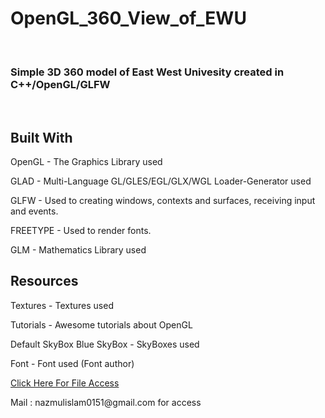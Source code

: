 # OpenGL_360_View_of_EWU
<br>
<h3> Simple 3D 360 model of East West Univesity created in C++/OpenGL/GLFW </h3>
<br>
<h2> Built With </h2>
<p>OpenGL - The Graphics Library used</p>
<p>GLAD - Multi-Language GL/GLES/EGL/GLX/WGL Loader-Generator used</p>
<p>GLFW - Used to creating windows, contexts and surfaces, receiving input and events.</p>
<p>FREETYPE - Used to render fonts.</p>
<p>GLM - Mathematics Library used</p>
<h2> Resources </h2>
<p>Textures - Textures used</p>
<p>Tutorials - Awesome tutorials about OpenGL</p>
<p>Default SkyBox Blue SkyBox - SkyBoxes used</p>
<p>Font - Font used (Font author)</p>


<a href="https://drive.google.com/drive/folders/1PP-eHq6ej0fxyThOOJAHC2rd7l5F5w-M?usp=drive_link">Click Here For File Access</a>
<p>Mail :  nazmulislam0151@gmail.com for access</p>

